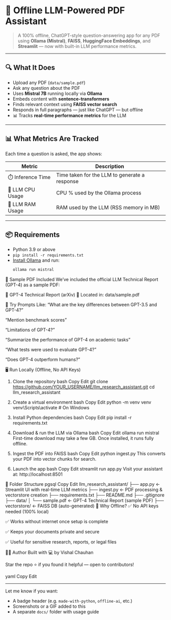 # 🧠 Offline LLM-Powered PDF Assistant

> A 100% offline, ChatGPT-style question-answering app for any PDF using **Ollama (Mistral)**, **FAISS**, **HuggingFace Embeddings**, and **Streamlit** — now with built-in LLM performance metrics.

---

## 🔍 What It Does

- Upload any PDF (`data/sample.pdf`)
- Ask any question about the PDF
- Uses **Mistral 7B** running locally via **Ollama**
- Embeds content with **sentence-transformers**
- Finds relevant context using **FAISS vector search**
- Responds in full paragraphs — just like ChatGPT — but offline
- 📊 Tracks **real-time performance metrics** for the LLM

---

## 📊 What Metrics Are Tracked

Each time a question is asked, the app shows:

| Metric             | Description                                  |
|--------------------|----------------------------------------------|
| ⏱️ Inference Time  | Time taken for the LLM to generate a response |
| 🧠 LLM CPU Usage   | CPU % used by the Ollama process              |
| 💾 LLM RAM Usage   | RAM used by the LLM (RSS memory in MB)        |

---

## 📦 Requirements

- Python 3.9 or above
- `pip install -r requirements.txt`
- [Install Ollama](https://ollama.com/download) and run:
  ```bash
  ollama run mistral

📄 Sample PDF Included
We’ve included the official LLM Technical Report (GPT-4) as a sample PDF:

📘 GPT-4 Technical Report (arXiv)
📁 Located in: data/sample.pdf

🤖 Try Prompts Like:
“What are the key differences between GPT-3.5 and GPT-4?”

“Mention benchmark scores”

“Limitations of GPT-4?”

“Summarize the performance of GPT-4 on academic tasks”

“What tests were used to evaluate GPT-4?”

“Does GPT-4 outperform humans?”

🖥️ Run Locally (Offline, No API Keys)
1. Clone the repository
bash
Copy
Edit
git clone https://github.com/YOUR_USERNAME/llm_research_assistant.git
cd llm_research_assistant
2. Create a virtual environment
bash
Copy
Edit
python -m venv venv
venv\Scripts\activate  # On Windows
3. Install Python dependencies
bash
Copy
Edit
pip install -r requirements.txt
4. Download & run the LLM via Ollama
bash
Copy
Edit
ollama run mistral
First-time download may take a few GB. Once installed, it runs fully offline.

5. Ingest the PDF into FAISS
bash
Copy
Edit
python ingest.py
This converts your PDF into vector chunks for search.

6. Launch the app
bash
Copy
Edit
streamlit run app.py
Visit your assistant at: http://localhost:8501

📁 Folder Structure
pgsql
Copy
Edit
llm_research_assistant/
├── app.py                ← Streamlit UI with real-time LLM metrics
├── ingest.py             ← PDF processing & vectorstore creation
├── requirements.txt
├── README.md
├── .gitignore
├── data/
│   └── sample.pdf        ← GPT-4 Technical Report (sample PDF)
├── vectorstore/          ← FAISS DB (auto-generated)
🔐 Why Offline?
✅ No API keys needed (100% local)

✅ Works without internet once setup is complete

✅ Keeps your documents private and secure

✅ Useful for sensitive research, reports, or legal files

👨‍💻 Author
Built with 💻 by Vishal Chauhan

Star the repo ⭐ if you found it helpful — open to contributors!

yaml
Copy
Edit

---

Let me know if you want:
- A badge header (e.g. `made-with-python`, `offline-ai`, etc.)
- Screenshots or a GIF added to this
- A separate `docs/` folder with usage guide